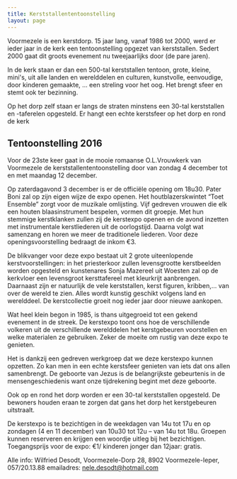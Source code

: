 ```yaml
---
title: Kerststallententoonstelling
layout: page
---
```


Voormezele is een kerstdorp.
15 jaar lang, vanaf 1986 tot 2000, werd er ieder jaar in de kerk een tentoonstelling opgezet van kerststallen.
Sedert 2000 gaat dit groots evenement nu tweejaarlijks door (de pare jaren).

In de kerk staan er dan een 500-tal kerststallen tentoon, grote, kleine, mini's, uit alle landen en werelddelen en culturen, kunstvolle, eenvoudige, door kinderen gemaakte, ... een streling voor het oog. Het brengt sfeer en stemt ook ter bezinning.

Op het dorp zelf staan er langs de straten minstens een 30-tal kerststallen en -taferelen opgesteld.
Er hangt een echte kerstsfeer op het dorp en rond de kerk

## Tentoonstelling 2016

Voor de 23ste keer gaat in de mooie romaanse O.L.Vrouwkerk van Voormezele de kerststallententoonstelling door van zondag 4 december tot en met maandag 12 december.

Op zaterdagavond 3 december is er de officiële opening om 18u30. Pater Boni zal op zijn eigen wijze de expo openen. Het houtblazerskwintet “Toet Ensemble” zorgt voor de muzikale omlijsting. Vijf gedreven vrouwen die elk een houten blaasinstrument bespelen, vormen dit groepje. Met hun stemmige kerstklanken zullen zij de kerstexpo openen en de avond inzetten met instrumentale kerstliederen uit de oorlogstijd. Daarna volgt wat samenzang en horen we meer de traditionele liederen. Voor deze openingsvoorstelling bedraagt de inkom €3.

De blikvanger voor deze expo bestaat uit 2 grote uiteenlopende kerstvoorstellingen: in het priesterkoor zullen levensgrootte kerstbeelden worden opgesteld  en kunstenares Sonja Mazereel uit Woesten zal op de kerkvloer een levensgroot kersttafereel met kleurkrijt aanbrengen.
Daarnaast zijn er natuurlijk de vele kerststallen, kerst figuren, kribben,… van over de wereld te zien. Alles wordt kunstig geschikt volgens land en werelddeel. De kerstcollectie groeit nog ieder jaar door nieuwe aankopen.

Wat heel klein begon in 1985, is thans uitgegroeid tot een gekend evenement in de streek. De kerstexpo toont ons hoe de verschillende volkeren uit de verschillende werelddelen het kerstgebeuren voorstellen en welke materialen ze gebruiken. Zeker de moeite om rustig van deze expo te genieten.

Het is dankzij een gedreven werkgroep dat we deze kerstexpo kunnen opzetten. Zo kan men in een echte kerstsfeer genieten van iets dat ons allen samenbrengt. De geboorte van Jezus is de belangrijkste gebeurtenis in de mensengeschiedenis want onze tijdrekening begint met deze geboorte.

Ook op en rond het dorp worden er een 30-tal kerststallen opgesteld. De bewoners houden eraan te zorgen dat gans het dorp het kerstgebeuren uitstraalt.

De kerstexpo is te bezichtigen in de weekdagen van 14u tot 17u en op zondagen (4 en 11 december) van 10u30 tot 12u – van 14u tot 18u. Groepen kunnen reserveren en krijgen een woordje uitleg bij het bezichtigen. Toegangsprijs voor de expo: €1/ kinderen jonger dan 12jaar: gratis.


Alle info:
Wilfried Desodt, Voormezele-Dorp 28, 8902 Voormezele-Ieper, 057/20.13.88
emailadres: nele.desodt@hotmail.com
